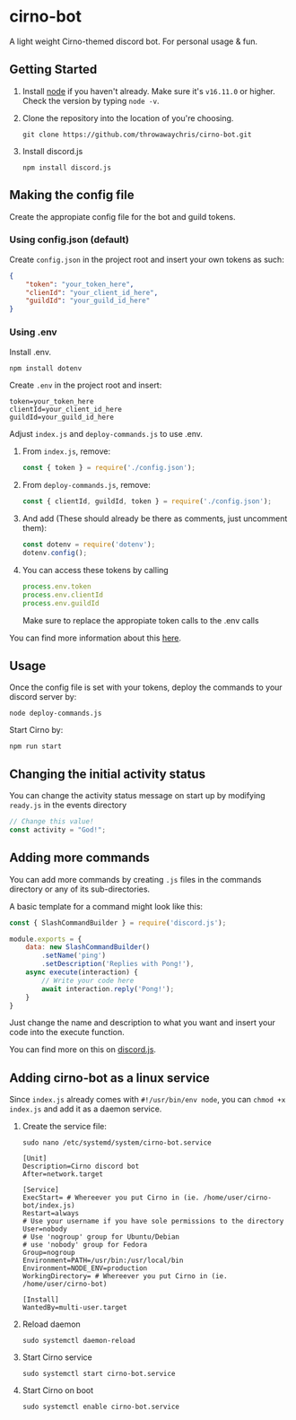 # cirno-bot
A light weight Cirno-themed discord bot. For personal usage & fun.

## Getting Started

1. Install [node](https://nodejs.org/en/) if you haven't already. Make sure it's ```v16.11.0``` or higher.
   Check the version by typing ```node -v```.
   
3. Clone the repository into the location of you're choosing.

   ```
   git clone https://github.com/throwawaychris/cirno-bot.git
   ```
3. Install discord.js

   ```
   npm install discord.js
   ```

## Making the config file

Create the appropiate config file for the bot and guild tokens.

### Using config.json (default)

Create ```config.json``` in the project root and insert your own tokens as such:

```json
{
    "token": "your_token_here",
    "clienId": "your_client_id_here",
    "guildId": "your_guild_id_here"
}
```

### Using .env

Install .env.

```bash
npm install dotenv
```

Create ```.env``` in the project root and insert:

```dotenv
token=your_token_here
clientId=your_client_id_here
guildId=your_guild_id_here
```

Adjust ```index.js``` and ```deploy-commands.js``` to use .env.

1. From ```index.js```, remove:
   ```Javascript
   const { token } = require('./config.json');
   ```

2. From ```deploy-commands.js```, remove:
   ```Javascript
   const { clientId, guildId, token } = require('./config.json');
   ```

3. And add (These should already be there as comments, just uncomment them):
   ```Javascript
   const dotenv = require('dotenv');
   dotenv.config();
   ```
   
4. You can access these tokens by calling
   ```Javascript
   process.env.token
   process.env.clientId
   process.env.guildId
   ```

   Make sure to replace the appropiate token calls to the .env calls

You can find more information about this [here](https://discordjs.guide/creating-your-bot/#using-config-json).

## Usage

Once the config file is set with your tokens, deploy the commands to your discord server by:
```
node deploy-commands.js
```

Start Cirno by:
```
npm run start
```

## Changing the initial activity status

You can change the activity status message on start up by modifying ```ready.js``` in the events directory
```Javascript
// Change this value!
const activity = "God!";
```

## Adding more commands

You can add more commands by creating ```.js``` files in the commands directory or any of its sub-directories.

A basic template for a command might look like this:
```Javascript
const { SlashCommandBuilder } = require('discord.js');

module.exports = {
    data: new SlashCommandBuilder()
        .setName('ping')
        .setDescription('Replies with Pong!'),
    async execute(interaction) {
        // Write your code here
        await interaction.reply('Pong!');
    }
}
```

Just change the name and description to what you want and insert your code into the execute function.

You can find more on this on [discord.js](https://discordjs.guide/creating-your-bot/slash-commands.html#individual-command-files).

## Adding cirno-bot as a linux service

Since ```index.js``` already comes with ```#!/usr/bin/env node```, you can ```chmod +x index.js``` and add it as a daemon service.

1. Create the service file:
   ```
   sudo nano /etc/systemd/system/cirno-bot.service
   ```
   
   ```.service
   [Unit]
   Description=Cirno discord bot
   After=network.target

   [Service]
   ExecStart= # Whereever you put Cirno in (ie. /home/user/cirno-bot/index.js)
   Restart=always
   # Use your username if you have sole permissions to the directory
   User=nobody
   # Use 'nogroup' group for Ubuntu/Debian
   # use 'nobody' group for Fedora
   Group=nogroup
   Environment=PATH=/usr/bin:/usr/local/bin
   Environment=NODE_ENV=production
   WorkingDirectory= # Whereever you put Cirno in (ie. /home/user/cirno-bot)

   [Install]
   WantedBy=multi-user.target
   ```

2. Reload daemon
   ```
   sudo systemctl daemon-reload
   ```

3. Start Cirno service
   ```
   sudo systemctl start cirno-bot.service
   ```

4. Start Cirno on boot
   ```
   sudo systemctl enable cirno-bot.service
   ```

